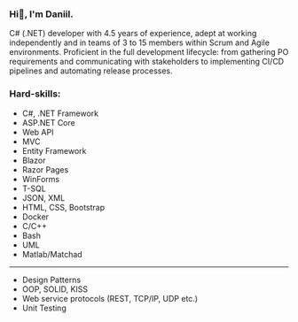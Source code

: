### Hi👋, I'm Daniil.

C# (.NET) developer with 4.5 years of experience, adept at working independently and in teams of 3 to 15 members within Scrum and Agile environments. Proficient in the full development lifecycle: from gathering PO requirements and communicating with stakeholders to implementing CI/CD pipelines and automating release processes.

### Hard-skills:
* C#, .NET Framework
* ASP.NET Core 
* Web API
* MVC
* Entity Framework
* Blazor
* Razor Pages
* WinForms
* T-SQL
* JSON, XML
* HTML, CSS, Bootstrap
* Docker
* C/C++
* Bash
* UML
* Matlab/Matchad
---
* Design Patterns
* OOP, SOLID, KISS
* Web service protocols (REST, TCP/IP, UDP etc.)
* Unit Testing
